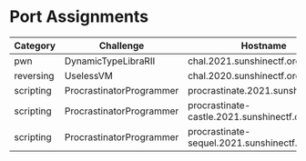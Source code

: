 Port Assignments
=====

| Category  | Challenge                | Hostname                                  | Port  |
|-----------|--------------------------|-------------------------------------------|-------|
| pwn       | DynamicTypeLibraRII      | chal.2021.sunshinectf.org                 | 21001 |
| reversing | UselessVM                | chal.2020.sunshinectf.org                 | 21101 |
| scripting | ProcrastinatorProgrammer | procrastinate.2021.sunshinectf.org        | 65000 |
| scripting | ProcrastinatorProgrammer | procrastinate-castle.2021.sunshinectf.org | 65001 |
| scripting | ProcrastinatorProgrammer | procrastinate-sequel.2021.sunshinectf.org | 65002 |
